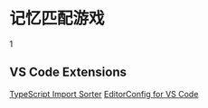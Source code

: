 # 记忆匹配游戏

1

## VS Code Extensions


[TypeScript Import Sorter](https://github.com/SoominHan/import-sorter)
[EditorConfig for VS Code ](https://github.com/editorconfig/editorconfig-vscode)
